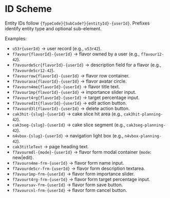 # ID Scheme

Entity IDs follow `{TypeCode}{SubCode?}{entityId}-{userId}`. Prefixes identify entity type and optional sub-element.

Examples:

- `u53r{userId}` → user record (e.g., `u53r42`).
- `f7avour{flavorId}-{userId}` → flavor owned by a user (e.g., `f7avour12-42`).
- `f7avourde5cr{flavorId}-{userId}` → description field for a flavor (e.g., `f7avourde5cr12-42`).
- `f7avourrow{flavorId}-{userId}` → flavor row container.
- `f7avourava{flavorId}-{userId}` → flavor avatar circle.
- `f7avourn4me{flavorId}-{userId}` → flavor title text.
- `f7avour1mp{flavorId}-{userId}` → importance slider input.
- `f7avourt4rg{flavorId}-{userId}` → target percentage input.
- `f7avoured1t{flavorId}-{userId}` → edit action button.
- `f7avourd3l{flavorId}-{userId}` → delete action button.
- `cak3hit-{slug}-{userId}` → cake slice hit area (e.g., `cak3hit-planning-42`).
- `cak3seg-{slug}-{userId}` → cake slice segment (e.g., `cak3seg-planning-42`).
- `n4vbox-{slug}-{userId}` → navigation light box (e.g., `n4vbox-planning-42`).
- `cak3titleText` → page heading text.
- `f7avourmdl-{mode}-{userId}` → flavor form modal container (`mode`: new|edit).
- `f7avourn4me-frm-{userId}` → flavor form name input.
- `f7avourde5cr-frm-{userId}` → flavor form description textarea.
- `f7avour1mp-frm-{userId}` → flavor form importance slider.
- `f7avourt4rg-frm-{userId}` → flavor form target percentage input.
- `f7avoursav-frm-{userId}` → flavor form save button.
- `f7avourcnl-frm-{userId}` → flavor form cancel button.
